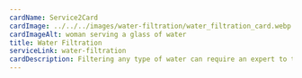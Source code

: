 ```yaml
---
cardName: Service2Card
cardImage: ../../../images/water-filtration/water_filtration_card.webp
cardImageAlt: woman serving a glass of water
title: Water Filtration
serviceLink: water-filtration
cardDescription: Filtering any type of water can require an expert to test and suggest a system that meets your reauirements. Water Filtration made easy by Water Softeners San Antonio.
---
```

